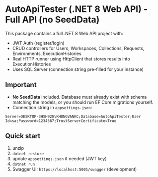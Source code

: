 # AutoApiTester (.NET 8 Web API) - Full API (no SeedData)

This package contains a full .NET 8 Web API project with:
- JWT Auth (register/login)
- CRUD controllers for Users, Workspaces, Collections, Requests, Environments, ExecutionHistories
- Real HTTP runner using HttpClient that stores results into ExecutionHistories
- Uses SQL Server (connection string pre-filled for your instance)

## Important
- **No SeedData** included. Database must already exist with schema matching the models,
  or you should run EF Core migrations yourself.
- Connection string in `appsettings.json`:
```
Server=DESKTOP-3HSH92G\KHONGVANKC;Database=AutoApiTester;User Id=sa;Password=1234567;TrustServerCertificate=True
```

## Quick start
1. unzip
2. `dotnet restore`
3. update `appsettings.json` if needed (JWT key)
4. `dotnet run`
5. Swagger UI: `https://localhost:5001/swagger` (development)

